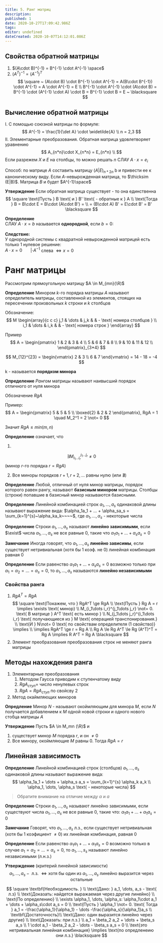 ```yaml
---
title: 5. Ранг матриц
description: 
published: 1
date: 2020-10-27T17:09:42.986Z
tags: 
editor: undefined
dateCreated: 2020-10-07T14:12:01.086Z
---
```


## Свойства обратной матрицы
1. $(A\cdot B)^{-1} = B^{-1} \cdot A^{-1} \space$
2. $(A^T)^{-1} = (A^{-1})^T$
$$
\square ~ (A\cdot B) \cdot B^{-1} \cdot A^{-1} = A(B\cdot B^{-1}) \cdot A^{-1} = A \cdot A^{-1} = E \\
B^{-1} \cdot A^{-1} \cdot (A\cdot B) = B^{-1} \cdot (A^{-1} \cdot A) \cdot B = B^{-1} \cdot B = E ~ \blacksquare
$$

## Вычисление обратной матрицы
I. С помощью союзной матрицы по формуле: 
$$
A^{-1} = \frac{1}{\det A} \cdot \widetilde{A} \\
n = 2,3
$$
II. Элементарные преобразования. Обратная матрица удовлетворяет уравнению
$$
A_{n*n}\cdot X_{n*n} = E_{n*n} \\
$$
Если разрежем $X$ и $E$ на столбцы, то можно решать $n$ СЛАУ $A\cdot x = e_i$ 

Способ: по матрице $A$ составить матрицу $(A|E)_{n*2n}$ b и привести ее к каноническому виду. Если $A$-невырожденная матрица, то $\thicksim (E|B)$. Матрица $B$ и будет $A^{-1}\space$

**Утверждение** Если обратная матрица существует - то она единственна
$$
\square \text{Пусть } B \text{ и } B' \text{ - обратные к } A \\
\text{Тогда } B = B\cdot E = B\cdot (A\cdot B') = \\
= (B\cdot A) B' = E\cdot B' = B' \blacksquare
$$

**Определение**\
СЛАУ $A \cdot x = b$ называется **однородной**, если $b = 0$:\
\
**Следствие:**\
У однородной системы с квадратной невырожденной матрицей есть только 1 нулевое решение:\
$A \cdot x = 0 ~~~~~~~ | \cdot A^{-1}$ слева $\Longleftrightarrow x = 0$


# Ранг матрицы
Рассмотрим прямоугольную матрицу $A \in M_{mn}(\R)$

**Определение** Минором $k$-го порядка матрицы $A$ называют определитель матрицы, составленной из элементов, стоящих на пересечении произвольных $k$ строки и $k$ столбцов

Обозначение:
$$
M \begin{array}{c c c}
j_1 & \dots & j_k & & - \text{ номера столбцов } \\ 
i_1 & \dots & i_k & & - \text{ номера строк }	
\end{array}
$$

Пример
$$
A = \begin{pmatrix}
1 & 2 & 3 & 4 \\
5 & 6 & 7 & 8 \\
9 & 10 & 11 & 12 \\
\end{pmatrix}_{3*4} 
$$

$$
M_{12}^{23} = \begin{vmatrix}
2 & 3 \\
6 & 7
\end{vmatrix} = 14 - 18 = -4
$$

k - называется **порядком минора**

**Определение** 
*Рангом* матрицы называют наивысший порядок отличного от нуля минора

Обозначение $RgA$

Пример:
$$
A = \begin{pmatrix}
5 & 5 & 5 \\
\boxed{2} & 2 & 2
\end{pmatrix}, RgA = 1 \quad M_2^1 = 2 \not= 0
$$

Значит 
$Rg A \le min(m, n)$

**Определение** означает, что

1. 
$$
\exists M_{i_1\dots i_r}^{j_1\dots j_r} \not= 0
$$
(минор $r$-го порядка $r=RgA$)

2. Все миноры порядков $r+1, r+2, \dots$ равны нулю (или $\nexists$)

**Определение**
Любой, отличный от нуля минор матрицы, порядок которого равен рангу, называют **базисным минором** матрицы.
Столбцы (строки) попавшие в базисный минор называются базисными.

**Определение**
Линейной комбинацией строк $a_1,...,a_s$ одинаковой длины называют выражение вида:
$\alpha_1a_1 + ... + \alpha_sa_s = \sum_{k=1}^{s}~\alpha_ka_k~~~~$, где $\alpha_1,...,\alpha_s$ - некоторые числа

**Определение**
Строки $a_1,...,a_s$ называют **линейно зависимыми**, если $\exist$ числа $\alpha_1,...,\alpha_s$ не все равные 0, такие что $\alpha_1a_1 + ... + \alpha_sa_s = 0$

**Замечание**
Иногда говорят, что $a_1,...,a_s$ **линейно зависимы**, если существует нетривиальная (хотя бы 1 коэф. не 0) линейная комбинация равная 0 

**Определение**
Если равенство $\alpha_1a_1 + ... + \alpha_sa_s = 0$ возможно только при $\alpha_1 = \alpha_2 = ... = \alpha_s = 0$, то $a_1,...,a_s$ называются **линейно независимыми**




### Свойства ранга
1. $Rg A^T = Rg A$ 
$$
\square \text{Покажем, что } RgA^T \ge RgA \\
\text{Пусть } Rg A = r \implies \exists \text{ минор} \\
M_{i_1\dots i_r}^{j_1\dots j_r} \not= 0. \text{ В матрице } A^T \text{ есть минор } \\
N_{j_1\dots j_r}^{i_1\dots i_r} \text{ получающиеся из } M \text{ операцией транспонирования.} \\
\text{И } N\not= 0 \text{ по свойствам определителя (1 свойство)} \implies \\
\implies RgA^T \ge r = Rg A \\
Rg A \le Rg A^T \le Rg  (A^T)^T = Rg A \implies R A^T = Rg A \blacksquare
$$
2. Элемент преобразования преобразования строк не меняют ранга матрицы

## Методы нахождения ранга
1. Элементарные преобразования
    1. Методом Гаусса приводим к ступенчатому виду
    2. $RgA_{ступ} =$ число ненулевых строк
    3. $RgA = RgA_{ступ}$ по свойсву 2
2. Метод окаймляющих миноров

**Опредление** Минор $N$ - называют окоймляющим для минора $M$, если $N$ получается добавлением к $M$ одной новой строки и одного нового стобца матрицы $A$

**Утверждение** Пусть $A \in M_mn (\R)$ и 

1. существует минор $M$ порядка $r$, и он $\not= 0$
2. Все минору, окоймляющие $M$ равны $0$. Тогда $RgA = r$

## Линейная зависимость
**Определение** Линейной комбинацией строк (столбцов) $a_1,\dots,a_s$ одинаковой длины называют выражение вида:
$$
\alpha_1a_1 + \dots + \alpha_s a_s = \sum_{k=1}^{s} \alpha_k a_k \\
\alpha_1, \dots, \alpha_s \text{ - некоторые числа}
$$

> Обратите внимание на отличие между $\alpha$ и $a$

**Определение** Строки $a_1, \dots, a_s$ называют линейно зависимыми, если существуют числа $\alpha_1, \dots, \alpha_s$ не все равные $0$, такие что: $\alpha_1a_1 + \dots + \alpha_1 a_s = 0$

**Замечание** Говорят, что $a_1,\dots,a_s$ л.з., если существует нетривиальная (хотя бы 1 коэфициент $\not=0$) их линейная комбинация, равная 0

**Определение** Если равенство $\alpha_1a_1 + \dots + \alpha_1 a_s = 0$ возможно только в случае $\alpha_1 = \alpha_2 = \dots = \alpha_s = 0$, то $a_1, \dots, s_s$ называют линейно независимыми (л.н.з.)

**Утверждение** (критерий линейной зависимости)
$$
a_1, \dots, a_s - \text{ л.з. } \iff \text{хотя бы один из } a_1, \dots, a_s \text{ линейно выразится через остальные}
$$

$$
\square \textbf{Необходимость. } \\
\text{Дано: } a_1, \dots, a_s - \text{ л.з} \\
\text{Доказать: найдется выражаемая через другие линейно} \\
\text{По определению} \\
\exists \alpha_1, \dots, \alpha_s: \alpha_1\cdot a_1 + \dots + \alpha_s\cdot a_s = 0 \\
\text{Пусть } \alpha_1 \not= 0. \text{ Тогда } a_1 = -\frac{\alpha_1}{\alpha_1} - \dots -\frac{\alpha_s}{\alpha_1}a_s \\
\textbf{Достаточность}\\
\text{Дано: один выразится линейно через другие}  \\
\text{Доказать: при л.з.} \\
a_1 = \beta_2 a_2 + \dots + \beta_s a_s \\
1 \cdot a_1 - \beta_2 a_2 - \dots  - \beta_s a_s = 0 \\
\text{это нетривиальная линейная комбинация} \implies \text{по опредленеию они л.з.} \blacksquare
$$
